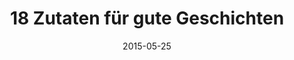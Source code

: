 ---
layout: post
title: "18 Zutaten für gute Geschichten"
date: 2015-05-25
excerpt: "Geschichten setzen sich aus Bausteinen zusammen. Wer diese Bausteine kennt, erzählt vielseitiger. Erfahren Sie mehr."
img: "hannes_tscherrig.jpg"
alt: "Fragen"
caption: "https://www.flickr.com/photos/horiavarlan/4290549806"
comments: true
related: true
categories: content
---